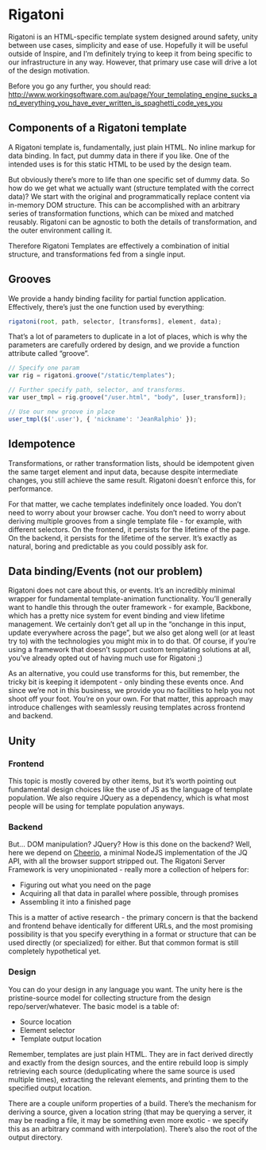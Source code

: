 # Rigatoni

Rigatoni is an HTML-specific template system designed around safety, unity between use cases, simplicity and ease of use. Hopefully it will be useful outside of Inspire, and I’m definitely trying to keep it from being specific to our infrastructure in any way. However, that primary use case will drive a lot of the design motivation.

Before you go any further, you should read: http://www.workingsoftware.com.au/page/Your_templating_engine_sucks_and_everything_you_have_ever_written_is_spaghetti_code_yes_you

## Components of a Rigatoni template

A Rigatoni template is, fundamentally, just plain HTML. No inline markup for data binding. In fact, put dummy data in there if you like. One of the intended uses is for this static HTML to be used by the design team.

But obviously there’s more to life than one specific set of dummy data. So how do we get what we actually want (structure templated with the correct data)? We start with the original and programmatically replace content via in-memory DOM structure. This can be accomplished with an arbitrary series of transformation functions, which can be mixed and matched reusably. Rigatoni can be agnostic to both the details of transformation, and the outer environment calling it.

Therefore Rigatoni Templates are effectively a combination of initial structure, and transformations fed from a single input.

## Grooves

We provide a handy binding facility for partial function application. Effectively, there’s just the one function used by everything:

```javascript
rigatoni(root, path, selector, [transforms], element, data);
```

That’s a lot of parameters to duplicate in a lot of places, which is why the parameters are carefully ordered by design, and we provide a function attribute called “groove”.

```javascript
// Specify one param
var rig = rigatoni.groove("/static/templates");

// Further specify path, selector, and transforms.
var user_tmpl = rig.groove("/user.html", "body", [user_transform]);

// Use our new groove in place
user_tmpl($('.user'), { 'nickname': 'JeanRalphio' });
```

## Idempotence

Transformations, or rather transformation lists, should be idempotent given the same target element and input data, because despite intermediate changes, you still achieve the same result. Rigatoni doesn’t enforce this, for performance.

For that matter, we cache templates indefinitely once loaded. You don’t need to worry about your browser cache. You don’t need to worry about deriving multiple grooves from a single template file - for example, with different selectors. On the frontend, it persists for the lifetime of the page. On the backend, it persists for the lifetime of the server. It’s exactly as natural, boring and predictable as you could possibly ask for.

## Data binding/Events (not our problem)

Rigatoni does not care about this, or events. It’s an incredibly minimal wrapper for fundamental template-animation functionality. You’ll generally want to handle this through the outer framework - for example, Backbone, which has a pretty nice system for event binding and view lifetime management. We certainly don’t get all up in the “onchange in this input, update everywhere across the page”, but we also get along well (or at least try to) with the technologies you might mix in to do that. Of course, if you’re using a framework that doesn’t support custom templating solutions at all, you’ve already opted out of having much use for Rigatoni ;)

As an alternative, you could use transforms for this, but remember, the tricky bit is keeping it idempotent - only binding these events once. And since we’re not in this business, we provide you no facilities to help you not shoot off your foot. You’re on your own. For that matter, this approach may introduce challenges with seamlessly reusing templates across frontend and backend.

## Unity

### Frontend

This topic is mostly covered by other items, but it’s worth pointing out fundamental design choices like the use of JS as the language of template population. We also require JQuery as a dependency, which is what most people will be using for template population anyways.

### Backend

But… DOM manipulation? JQuery? How is this done on the backend? Well, here we depend on [Cheerio][cheerio], a minimal NodeJS implementation of the JQ API, with all the browser support stripped out. The Rigatoni Server Framework is very unopinionated - really more a collection of helpers for:

 * Figuring out what you need on the page
 * Acquiring all that data in parallel where possible, through promises
 * Assembling it into a finished page

This is a matter of active research - the primary concern is that the backend and frontend behave identically for different URLs, and the most promising possibility is that you specify everything in a format or structure that can be used directly (or specialized) for either. But that common format is still completely hypothetical yet.

[cheerio]: https://www.npmjs.com/package/cheerio

### Design

You can do your design in any language you want. The unity here is the pristine-source model for collecting structure from the design repo/server/whatever. The basic model is a table of:

 * Source location
 * Element selector
 * Template output location

Remember, templates are just plain HTML. They are in fact derived directly and exactly from the design sources, and the entire rebuild loop is simply retrieving each source (deduplicating where the same source is used multiple times), extracting the relevant elements, and printing them to the specified output location.

There are a couple uniform properties of a build. There’s the mechanism for deriving a source, given a location string (that may be querying a server, it may be reading a file, it may be something even more exotic - we specify this as an arbitrary command with interpolation). There’s also the root of the output directory.
